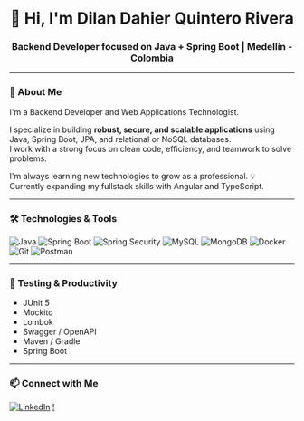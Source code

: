 <h1 align="center">👋 Hi, I'm Dilan Dahier Quintero Rivera</h1>
<h3 align="center">Backend Developer focused on Java + Spring Boot | Medellín - Colombia</h3>

---

### 🚀 About Me
I'm a Backend Developer and Web Applications Technologist.

I specialize in building **robust, secure, and scalable applications** using Java, Spring Boot, JPA, and relational or NoSQL databases.  
I work with a strong focus on clean code, efficiency, and teamwork to solve problems.

I'm always learning new technologies to grow as a professional. 💡  
Currently expanding my fullstack skills with Angular and TypeScript.

---

### 🛠️ Technologies & Tools
![Java](https://img.shields.io/badge/Java-ED8B00?style=for-the-badge&logo=java&logoColor=white)
![Spring Boot](https://img.shields.io/badge/Spring_Boot-6DB33F?style=for-the-badge&logo=spring-boot&logoColor=white)
![Spring Security](https://img.shields.io/badge/Spring_Security-6DB33F?style=for-the-badge&logo=spring&logoColor=white)
![MySQL](https://img.shields.io/badge/MySQL-00758F?style=for-the-badge&logo=mysql&logoColor=white)
![MongoDB](https://img.shields.io/badge/MongoDB-4EA94B?style=for-the-badge&logo=mongodb&logoColor=white)
![Docker](https://img.shields.io/badge/Docker-2496ED?style=for-the-badge&logo=docker&logoColor=white)
![Git](https://img.shields.io/badge/Git-F05032?style=for-the-badge&logo=git&logoColor=white)
![Postman](https://img.shields.io/badge/Postman-FF6C37?style=for-the-badge&logo=postman&logoColor=white)

---

### 🧪 Testing & Productivity

- JUnit 5
- Mockito
- Lombok
- Swagger / OpenAPI
- Maven / Gradle
- Spring Boot 

---

### 📫 Connect with Me
[![LinkedIn](https://img.shields.io/badge/LinkedIn-blue?style=for-the-badge&logo=linkedin&logoColor=white)](https://www.linkedin.com/in/dilan-dahier-quintero-rivera-650561249/)
[!]()

